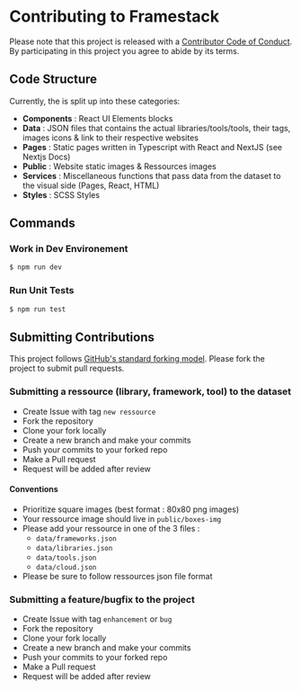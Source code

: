 # Contributing to Framestack

Please note that this project is released with a [Contributor Code of Conduct](./CODE_OF_CONDUCT.md).
By participating in this project you agree to abide by its terms.

## Code Structure

Currently, the is split up into these categories:

- **Components** : React UI Elements blocks
- **Data** : JSON files that contains the actual libraries/tools/tools, their tags, images icons & link to their respective websites
- **Pages** : Static pages written in Typescript with React and NextJS (see Nextjs Docs)
- **Public** : Website static images & Ressources images
- **Services** : Miscellaneous functions that pass data from the dataset to the visual side (Pages, React, HTML)
- **Styles** : SCSS Styles

## Commands

### Work in Dev Environement

```sh
$ npm run dev
```

### Run Unit Tests

```sh
$ npm run test
```

## Submitting Contributions

This project follows [GitHub's standard forking model](https://guides.github.com/activities/forking/). Please fork the project to submit pull requests.

### Submitting a ressource (library, framework, tool) to the dataset

- Create Issue with tag `new ressource`
- Fork the repository
- Clone your fork locally
- Create a new branch and make your commits
- Push your commits to your forked repo
- Make a Pull request
- Request will be added after review

#### Conventions

- Prioritize square images (best format : 80x80 png images)
- Your ressource image should live in `public/boxes-img`
- Please add your ressource in one of the 3 files :
  - `data/frameworks.json`
  - `data/libraries.json`
  - `data/tools.json`
  - `data/cloud.json`
- Please be sure to follow ressources json file format

### Submitting a feature/bugfix to the project

- Create Issue with tag `enhancement` or `bug`
- Fork the repository
- Clone your fork locally
- Create a new branch and make your commits
- Push your commits to your forked repo
- Make a Pull request
- Request will be added after review


